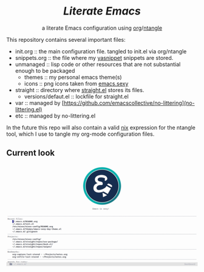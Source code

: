 <div align="center">
    <h1><i>Literate Emacs</i></h1>
    a literate Emacs configuration using <a href="https://orgmode.org/">org</a>/<a href="https://github.com/OrgTangle/ntangle">ntangle</a>
    </div>
</div>

This repository contains several important files:
- init.org :: the main configuration file. tangled to init.el via org/ntangle
- snippets.org :: the file where my [yasnippet](https://github.com/joaotavora/yasnippet) snippets are stored. 
- unmanaged :: lisp code or other resources that are not substantial enough to be packaged
  - themes :: my personal emacs theme(s)
  - icons :: png icons taken from [emacs.sexy](http://emacs.sexy)
- straight :: directory where [straight.el](https://github.com/raxod502/straight.el) stores its files.
  - versions/defaut.el :: lockfile for straight.el
- var :: managed by [https://github.com/emacscollective/no-littering](no-littering.el)
- etc :: managed by no-littering.el

In the future this repo will also contain a valid [nix](https://nixos.org/nix/) expression for the ntangle tool, which I use to tangle my org-mode configuration files.

## Current look
![](scrot.png)
